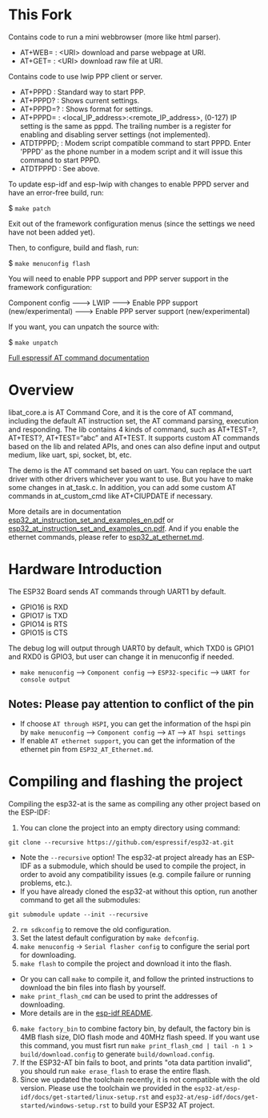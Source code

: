 # This Fork
Contains code to run a mini webbrowser (more like html parser).
* AT+WEB= :    \<URI\>  download and parse webpage at URI.
* AT+GET= :    \<URI\>  download raw file at URI.

Contains code to use lwip PPP client or server.

* AT+PPPD :     Standard way to start PPP.
* AT+PPPD? :   Shows current settings.
* AT+PPPD=? :   Shows format for settings.
* AT+PPPD= :    \<local_IP_address\>:\<remote_IP_address\>, (0-127)  IP setting is the same as pppd. The trailing number is a register for enabling and disabling server settings (not implemented). 
* ATDTPPPD; :   Modem script compatible command to start PPPD. Enter 'PPPD' as the phone number in a modem script and it will issue this command to start PPPD.
* ATDTPPPD :    See above.

To update esp-idf and esp-lwip with changes to enable PPPD server and have an error-free build, run:

$  `make patch`

Exit out of the framework configuration menus (since the settings we need have not been added yet).

Then, to configure, build and flash, run:

$  `make menuconfig flash`

You will need to enable PPP support and PPP server support in the framework configuration:

Component config ---> LWIP ---> Enable PPP support (new/experimental) --->  Enable PPP server support (new/experimental) 

If you want, you can unpatch the source with:

$  `make unpatch`

[Full espressif AT command documentation](https://www.espressif.com/sites/default/files/documentation/ESP32_AT_Instruction_Set_and_Examples__EN.pdf)

# Overview
libat_core.a is AT Command Core, and it is the core of AT command, including the default AT instruction set, the AT command parsing, execution and responding. The lib contains 4 kinds of command, such as AT+TEST=?, AT+TEST?, AT+TEST=“abc” and AT+TEST. It supports custom AT commands based on the lib and related APIs, and ones can also define input and output medium, like uart, spi, socket, bt, etc.

The demo is the AT command set based on uart. You can replace the uart driver with other drivers whichever you want to use. But you have to make some changes in at_task.c. In addition, you can add some custom AT commands in at_custom_cmd like AT+CIUPDATE if necessary.

More details are in documentation [esp32_at_instruction_set_and_examples_en.pdf](http://espressif.com/sites/default/files/documentation/esp32_at_instruction_set_and_examples_en.pdf) or 
[esp32_at_instruction_set_and_examples_cn.pdf](http://espressif.com/sites/default/files/documentation/esp32_at_instruction_set_and_examples_cn.pdf). And if you enable the ethernet commands, please refer to [esp32_at_ethernet.md](./docs/ESP32_AT_Ethernet.md).
  
# Hardware Introduction
The ESP32 Board sends AT commands through UART1 by default. 

* GPIO16 is RXD
* GPIO17 is TXD
* GPIO14 is RTS
* GPIO15 is CTS

The debug log will output through UART0 by default, which TXD0 is GPIO1 and RXD0 is GPIO3, but user can change it in menuconfig if needed.  

* `make menuconfig` --> `Component config` --> `ESP32-specific` --> `UART for console output`

## Notes: Please pay attention to conflict of the pin ##
- If choose `AT through HSPI`, you can get the information of the hspi pin by `make menuconfig` --> `Component config` --> `AT` --> `AT hspi settings`
- If enable `AT ethernet support`, you can get the information of the ethernet pin from `ESP32_AT_Ethernet.md`.

# Compiling and flashing the project
Compiling the esp32-at is the same as compiling any other project based on the ESP-IDF:

1. You can clone the project into an empty directory using command:
```
git clone --recursive https://github.com/espressif/esp32-at.git
```
  * Note the `--recursive` option! The esp32-at project already has an ESP-IDF as a submodule, which should be used to compile the project, in order to avoid any compatibility issues (e.g. compile failure or running problems, etc.). 
  * If you have already cloned the esp32-at without this option, run another command to get all the submodules:
```shell
git submodule update --init --recursive
```  
2. `rm sdkconfig` to remove the old configuration.
3. Set the latest default configuration by `make defconfig`. 
4. `make menuconfig` -> `Serial flasher config` to configure the serial port for downloading.
5. `make flash` to compile the project and download it into the flash.
  * Or you can call `make` to compile it, and follow the printed instructions to download the bin files into flash by yourself.
  * `make print_flash_cmd` can be used to print the addresses of downloading.
  * More details are in the [esp-idf README](https://github.com/espressif/esp-idf/blob/master/README.md).
6. `make factory_bin` to combine factory bin, by default, the factory bin is 4MB flash size, DIO flash mode and 40MHz flash speed. If you want use this command, you must fisrt run `make print_flash_cmd | tail -n 1 > build/download.config` to generate `build/download.config`.
7. If the ESP32-AT bin fails to boot, and prints "ota data partition invalid", you should run `make erase_flash` to erase the entire flash.
8. Since we updated the toolchain recently, it is not compatible with the old version. Please use the toolchain we provided in the  `esp32-at/esp-idf/docs/get-started/linux-setup.rst` and `esp32-at/esp-idf/docs/get-started/windows-setup.rst` to build your ESP32 AT project.
